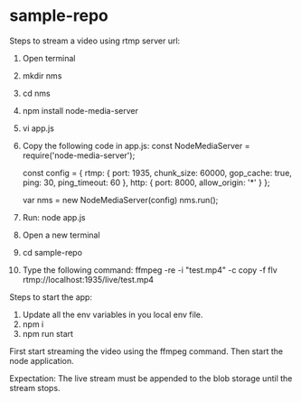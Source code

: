 # sample-repo

Steps to stream a video using rtmp server url:
1. Open terminal 
2. mkdir nms
3. cd nms
4. npm install node-media-server
5. vi app.js
6. Copy the following code in app.js:
   const NodeMediaServer = require('node-media-server');

    const config = {
    rtmp: {
        port: 1935,
        chunk_size: 60000,
        gop_cache: true,
        ping: 30,
        ping_timeout: 60
    },
    http: {
        port: 8000,
        allow_origin: '*'
    }
    };

    var nms = new NodeMediaServer(config)
    nms.run();
6. Run: node app.js
7. Open a new terminal
8. cd sample-repo 
9. Type the following command:
  ffmpeg -re -i "test.mp4" -c copy -f flv rtmp://localhost:1935/live/test.mp4


Steps to start the app:
1. Update all the env variables in you local env file. 
2. npm i
3. npm run start


First start streaming the video using the ffmpeg command. Then start the node application.

Expectation:
The live stream must be appended to the blob storage until the stream stops.
